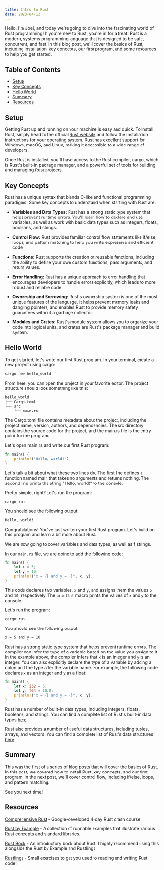 ```yaml
---
title: Intro to Rust
date: 2023-04-13
---
```


Hello, I'm Joel, and today we're going to dive into the fascinating world of Rust programming! If you're new to Rust, you're in for a treat. Rust is a modern, systems programming language that is designed to be safe, concurrent, and fast. In this blog post, we'll cover the basics of Rust, including installation, key concepts, our first program, and some resources to help you get started.

## Table of Contents

- [Setup](#setup)
- [Key Concepts](#key-concepts)
- [Hello World](#hello-world)
- [Summary](#summary)
- [Resources](#resources)

<h2 id='setup'>Setup</h2>

Getting Rust up and running on your machine is easy and quick. To install Rust, simply head to the official [Rust website](https://www.rust-lang.org/tools/install) and follow the installation instructions for your operating system. Rust has excellent support for Windows, macOS, and Linux, making it accessible to a wide range of developers.

Once Rust is installed, you'll have access to the Rust compiler, cargo, which is Rust's built-in package manager, and a powerful set of tools for building and managing Rust projects.

<h2 id='key-concepts'>Key Concepts</h2>

Rust has a unique syntax that blends C-like and functional programming paradigms. Some key concepts to understand when starting with Rust are:

- **Variables and Data Types:** Rust has a strong static type system that helps prevent runtime errors. You'll learn how to declare and use variables, as well as work with basic data types such as integers, floats, booleans, and strings.

- **Control Flow:** Rust provides familiar control flow statements like if/else, loops, and pattern matching to help you write expressive and efficient code.

- **Functions:** Rust supports the creation of reusable functions, including the ability to define your own custom functions, pass arguments, and return values.

- **Error Handling:** Rust has a unique approach to error handling that encourages developers to handle errors explicitly, which leads to more robust and reliable code.

- **Ownership and Borrowing:** Rust's ownership system is one of the most unique features of the language. It helps prevent memory leaks and dangling pointers, and enables Rust to provide memory safety guarantees without a garbage collector.

- **Modules and Crates:** Rust's module system allows you to organize your code into logical units, and crates are Rust's package manager and build system.

<h2 id='hello-world'>Hello World</h2>

To get started, let's write our first Rust program. In your terminal, create a new project using cargo:

```bash
cargo new hello_world
```

From here, you can open the project in your favorite editor. The project structure should look something like this:

```bash
hello_world
├── Cargo.toml
└── src
    └── main.rs
```

The Cargo.toml file contains metadata about the project, including the project name, version, authors, and dependencies. The src directory contains the source code for the project, and the main.rs file is the entry point for the program.

Let's open main.rs and write our first Rust program:

```rust
fn main() {
    println!("Hello, world!");
}
```

Let's talk a bit about what these two lines do. The first line defines a function named main that takes no arguments and returns nothing. The second line prints the string "Hello, world!" to the console.

Pretty simple, right? Let's run the program:

```bash
cargo run
```

You should see the following output:

```bash
Hello, world!
```

Congratulations! You've just written your first Rust program. Let's build on this program and learn a bit more about Rust.

We are now going to cover variables and data types, as well as f strings.

In our `main.rs` file, we are going to add the following code:

```rust
fn main() {
    let x = 5;
    let y = 10;
    println!("x = {} and y = {}", x, y);
}
```

This code declares two variables, `x` and `y`, and assigns them the values `5` and `10`, respectively. The `println!` macro prints the values of `x` and `y` to the console.

Let's run the program:

```bash
cargo run
```

You should see the following output:

```bash
x = 5 and y = 10
```

Rust has a strong static type system that helps prevent runtime errors. The compiler can infer the type of a variable based on the value you assign to it. In the example above, the compiler infers that `x` is an integer and `y` is an integer. You can also explicitly declare the type of a variable by adding a colon and the type after the variable name. For example, the following code declares `x` as an integer and `y` as a float:

```rust
fn main() {
    let x: i32 = 5;
    let y: f64 = 10.0;
    println!("x = {} and y = {}", x, y);
}
```

Rust has a number of built-in data types, including integers, floats, booleans, and strings. You can find a complete list of Rust's built-in data types [here](https://doc.rust-lang.org/std/primitive/index.html).

Rust also provides a number of useful data structures, including tuples, arrays, and vectors. You can find a complete list of Rust's data structures [here](https://doc.rust-lang.org/std/collections/index.html).

<h2 id='sumary'>Summary</h2>

This was the first of a series of blog posts that will cover the basics of Rust. In this post, we covered how to install Rust, key concepts, and our first program. In the next post, we'll cover control flow, including if/else, loops, and pattern matching.

See you next time!

<h2 id='resources'>Resources</h2>

[Comprehensive Rust](https://google.github.io/comprehensive-rust/) - Google-developed 4-day Rust crash course

[Rust by Example](https://doc.rust-lang.org/rust-by-example/) - A collection of runnable examples that illustrate various Rust concepts and standard libraries.

[Rust Book](https://doc.rust-lang.org/book/) - An introductory book about Rust. I highly recommend using this alongside the Rust by Example and Rustlings.

[Rustlings](https://github.com/rust-lang/rustlings/) - Small exercises to get you used to reading and writing Rust code!

